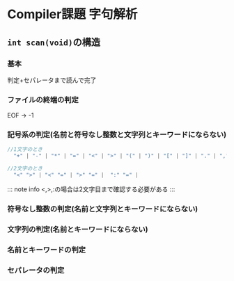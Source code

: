 # Compiler課題 字句解析

## `int scan(void)`の構造

### 基本
  判定+セパレータまで読んで完了
  
### ファイルの終端の判定
  EOF → -1




### 記号系の判定(名前と符号なし整数と文字列とキーワードにならない)

  ```C
  //1文字のとき
    "+" | "-" | "*" | "=" | "<" | ">" | "(" | ")" | "[" | "]" | "." | "," | ":" | ";"

  //2文字のとき
    "<" ">" | "<" "=" | ">" "=" |  ":" "=" |
  ```
  ::: note info
    <,>,:の場合は2文字目まで確認する必要がある
  :::


### 符号なし整数の判定(名前と文字列とキーワードにならない)


### 文字列の判定(名前とキーワードにならない)


### 名前とキーワードの判定

### セパレータの判定